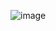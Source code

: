 ![image](https://github.com/Spearhead-Industries/.github/assets/20248750/e0fb4680-f142-4830-ab12-5e52b3d3cdff)

